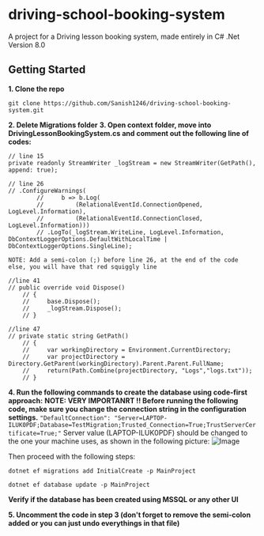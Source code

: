 # driving-school-booking-system
 A project for a Driving lesson booking system, made entirely in C# .Net Version 8.0

## Getting Started

**1. Clone the repo**
```
git clone https://github.com/Sanish1246/driving-school-booking-system.git
```

**2. Delete Migrations folder**
**3. Open context folder, move into DrivingLessonBookingSystem.cs and comment out the following line of codes:**

```
// line 15
private readonly StreamWriter _logStream = new StreamWriter(GetPath(), append: true);

// line 26
// .ConfigureWarnings(
        //     b => b.Log(
        //         (RelationalEventId.ConnectionOpened, LogLevel.Information),
        //         (RelationalEventId.ConnectionClosed, LogLevel.Information)))
        // .LogTo(_logStream.WriteLine, LogLevel.Information, DbContextLoggerOptions.DefaultWithLocalTime | DbContextLoggerOptions.SingleLine);

NOTE: Add a semi-colon (;) before line 26, at the end of the code else, you will have that red squiggly line

//line 41
// public override void Dispose()
    // {
    //     base.Dispose();
    //     _logStream.Dispose();
    // }

//line 47
// private static string GetPath()
    // {
    //     var workingDirectory = Environment.CurrentDirectory;
    //     var projectDirectory = Directory.GetParent(workingDirectory).Parent.Parent.FullName;
    //     return(Path.Combine(projectDirectory, "Logs","logs.txt"));
    // }
```

**4. Run the following commands to create the database using code-first approach:**
**NOTE: VERY IMPORTANRT !! Before running the following code, make sure you change the connection string in the configuration settings.**
`"DefaultConnection": "Server=LAPTOP-ILUK0PDF;Database=TestMigration;Trusted_Connection=True;TrustServerCertificate=True;"`
 Server value (LAPTOP-ILUK0PDF) should be changed to the one your machine uses, as shown in the following picture:
![Image](https://github.com/user-attachments/assets/6ebb7dae-f7f1-43df-a5b3-71aa4802ebb8)

Then proceed with the following steps:

```
dotnet ef migrations add InitialCreate -p MainProject

dotnet ef database update -p MainProject

```
**Verify if the database has been created using MSSQL or any other UI**

**5. Uncomment the code in step 3 (don't forget to remove the semi-colon added or you can just undo everythings in that file)**






